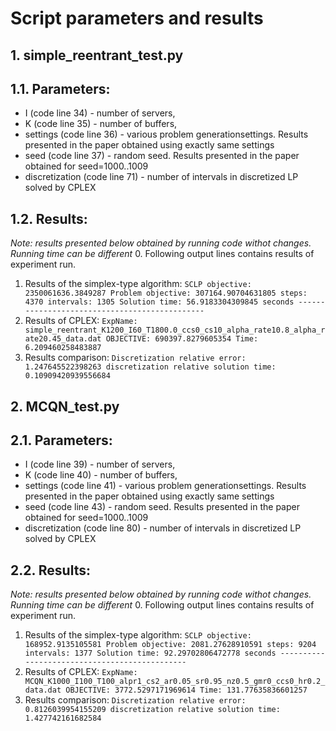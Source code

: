 # Script parameters and results

## 1. simple_reentrant_test.py

## 1.1. Parameters:
- I (code line 34) - number of servers,
- K (code line 35) - number of buffers,
- settings (code line 36) - various problem generationsettings. Results presented in the paper obtained using exactly same settings
- seed (code line 37) - random seed. Results presented in the paper obtained for seed=1000..1009
- discretization (code line 71) - number of intervals in discretized LP solved by CPLEX

## 1.2. Results:
_Note: results presented below obtained by running code withot changes. Running time can be different_
0. Following output lines contains results of experiment run.
1. Results of the simplex-type algorithm: 
`SCLP objective: 2350061636.3849287 Problem objective: 307164.90704631805 steps: 4370 intervals: 1305
Solution time: 56.9183304309845 seconds
----------------------------------------------`
2. Results of CPLEX:
`ExpName: simple_reentrant_K1200_I60_T1800.0_ccs0_cs10_alpha_rate10.8_alpha_rate20.45_data.dat OBJECTIVE: 690397.8279605354 Time: 6.209460258483887`
3. Results comparison:
`Discretization relative error: 1.247645522398263 discretization relative solution time: 0.10909420939556684`

## 2. MCQN_test.py

## 2.1. Parameters:
- I (code line 39) - number of servers,
- K (code line 40) - number of buffers,
- settings (code line 41) - various problem generationsettings. Results presented in the paper obtained using exactly same settings
- seed (code line 43) - random seed. Results presented in the paper obtained for seed=1000..1009
- discretization (code line 80) - number of intervals in discretized LP solved by CPLEX

## 2.2. Results:
_Note: results presented below obtained by running code withot changes. Running time can be different_
0. Following output lines contains results of experiment run.
1. Results of the simplex-type algorithm: 
`SCLP objective: 168952.9135105581 Problem objective: 2081.27628910591 steps: 9204 intervals: 1377
Solution time: 92.29702806472778 seconds
----------------------------------------------`
2. Results of CPLEX:
`ExpName: MCQN_K1000_I100_T100_alpr1_cs2_ar0.05_sr0.95_nz0.5_gmr0_ccs0_hr0.2_data.dat OBJECTIVE: 3772.5297171969614 Time: 131.77635836601257`
3. Results comparison:
`Discretization relative error: 0.8126039954155209 discretization relative solution time: 1.427742161682584`
